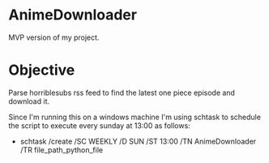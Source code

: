 # AnimeDownloader
MVP version of my project.

# Objective
Parse horriblesubs rss feed to find the latest one piece episode and download it.

Since I'm running this on a windows machine I'm using schtask to schedule the script to execute every sunday at 13:00 as follows:

- schtask /create /SC WEEKLY /D SUN /ST 13:00 /TN AnimeDownloader /TR file_path_python_file
